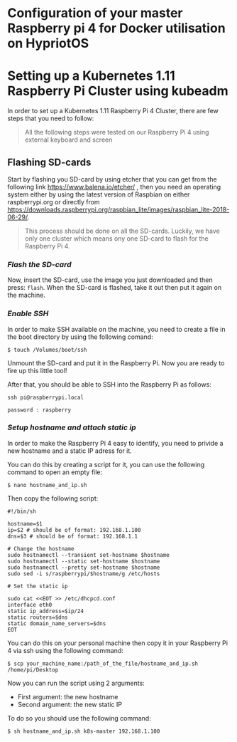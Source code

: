 # Configuration of your master Raspberry pi 4 for Docker utilisation on HypriotOS
# Setting up a Kubernetes 1.11 Raspberry Pi Cluster using kubeadm

In order to set up a Kubernetes 1.11 Raspberry Pi 4 Cluster, there are few steps that you need to follow:
> All the following steps were tested on our Raspberry Pi 4 using external keyboard and screen

## Flashing SD-cards
Start by flashing you SD-card by using etcher that you can get from the following link https://www.balena.io/etcher/ , then you need an operating system either by using the latest version of Raspbian on either raspberrypi.org or directly from https://downloads.raspberrypi.org/raspbian_lite/images/raspbian_lite-2018-06-29/.
> This process should be done on all the SD-cards. Luckily, we have only one cluster which means ony one SD-card to flash for the Raspberry Pi 4.

### *Flash the SD-card*
Now, insert the SD-card, use the image you just downloaded and then press: `flash`.
When the SD-card is flashed, take it out then put it again on the machine.

### *Enable SSH*
In order to make SSH available on the machine, you need to create a file in the boot directory by using the following comand:

`$ touch /Volumes/boot/ssh`

Unmount the SD-card and put it in the Raspberry Pi. Now you are ready to fire up this little tool!

After that, you should be able to SSH into the Raspberry Pi as follows:

`ssh pi@raspberrypi.local`  

`password : raspberry`

### *Setup hostname and attach static ip*
In order to make the Raspberry Pi 4 easy to identify, you need to privide a new hostname and a static IP adress for it.

You can do this by creating a script for it, you can use the following command to open an empty file:

`$ nano hostname_and_ip.sh`

Then copy the following script:

```
#!/bin/sh

hostname=$1
ip=$2 # should be of format: 192.168.1.100
dns=$3 # should be of format: 192.168.1.1

# Change the hostname
sudo hostnamectl --transient set-hostname $hostname
sudo hostnamectl --static set-hostname $hostname
sudo hostnamectl --pretty set-hostname $hostname
sudo sed -i s/raspberrypi/$hostname/g /etc/hosts

# Set the static ip

sudo cat <<EOT >> /etc/dhcpcd.conf
interface eth0
static ip_address=$ip/24
static routers=$dns
static domain_name_servers=$dns
EOT
```

You can do this on your personal machine then copy it in your Raspberry Pi 4 via ssh using the following command:

`$ scp your_machine_name:/path_of_the_file/hostname_and_ip.sh /home/pi/Desktop`

Now you can run the script using 2 arguments:
- First argument: the new hostname
- Second argument: the new static IP

To do so you should use the following command:

`$ sh hostname_and_ip.sh k8s-master 192.168.1.100`


